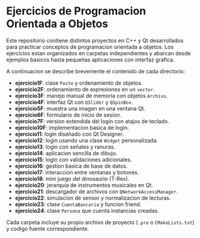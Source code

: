 # Ejercicios de Programacion Orientada a Objetos

Este repositorio contiene distintos proyectos en C++ y Qt desarrollados para practicar conceptos de programacion orientada a objetos. Los ejercicios estan organizados en carpetas independientes y abarcan desde ejemplos basicos hasta pequeñas aplicaciones con interfaz grafica.

A continuacion se describe brevemente el contenido de cada directorio:

- **ejercicio1F**: clase `Poste` y ordenamiento de objetos.
- **ejercicio2F**: ordenamiento de expresiones en un `vector`.
- **ejercicio3F**: manejo manual de memoria con objetos `Archivo`.
- **ejercicio4F**: interfaz Qt con `QSlider` y `QSpinBox`.
- **ejercicio5F**: muestra una imagen en una ventana Qt.
- **ejercicio6F**: formulario de inicio de sesion.
- **ejercicio7F**: version extendida del login con atajos de teclado.
- **ejercicio10F**: implementacion basica de login.
- **ejercicio11**: login diseñado con Qt Designer.
- **ejercicio12**: login usando una clase `Widget` personalizada.
- **ejercicio13**: login con señales y ranuras.
- **ejercicio14**: aplicacion sencilla de dibujo.
- **ejercicio15**: login con validaciones adicionales.
- **ejercicio16**: gestion basica de base de datos.
- **ejercicio17**: interaccion entre ventanas y botones.
- **ejercicio18**: mini juego del dinosaurio (T-Rex).
- **ejercicio20**: jerarquia de instrumentos musicales en Qt.
- **ejercicio21**: descargador de archivos con `QNetworkAccessManager`.
- **ejercicio22**: simulacion de sensor y normalizacion de lecturas.
- **ejercicio23**: clase `CuentaBancaria` y funcion friend.
- **ejercicio24**: clase `Persona` que cuenta instancias creadas.

Cada carpeta incluye su propio archivo de proyecto (`.pro` o `CMakeLists.txt`) y codigo fuente correspondiente.
